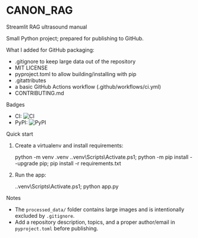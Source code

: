 # CANON_RAG

Streamlit RAG ultrasound manual

Small Python project; prepared for publishing to GitHub.

What I added for GitHub packaging:
- .gitignore to keep large data out of the repository
- MIT LICENSE
- pyproject.toml to allow building/installing with pip
- .gitattributes
- a basic GitHub Actions workflow (.github/workflows/ci.yml)
- CONTRIBUTING.md

Badges

- CI: ![CI](https://github.com/<your-username>/<repo>/actions/workflows/ci.yml/badge.svg)
- PyPI: ![PyPI](https://img.shields.io/pypi/v/canon_deployment.svg)

Quick start

1. Create a virtualenv and install requirements:

    python -m venv .venv
    .\.venv\Scripts\Activate.ps1; python -m pip install --upgrade pip; pip install -r requirements.txt

2. Run the app:

    .\.venv\Scripts\Activate.ps1; python app.py

Notes
- The `processed_data/` folder contains large images and is intentionally excluded by `.gitignore`.
- Add a repository description, topics, and a proper author/email in `pyproject.toml` before publishing.
